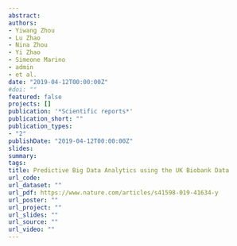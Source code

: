 ```yaml
---
abstract: 
authors:
- Yiwang Zhou
- Lu Zhao
- Nina Zhou
- Yi Zhao
- Simeone Marino
- admin
- et al.
date: "2019-04-12T00:00:00Z"
#doi: ""
featured: false
projects: []
publication: '*Scientific reports*'
publication_short: ""
publication_types:
- "2"
publishDate: "2019-04-12T00:00:00Z"
slides: 
summary: 
tags:
title: Predictive Big Data Analytics using the UK Biobank Data
url_code: 
url_dataset: ""
url_pdf: https://www.nature.com/articles/s41598-019-41634-y
url_poster: ""
url_project: ""
url_slides: ""
url_source: ""
url_video: ""
---
```


